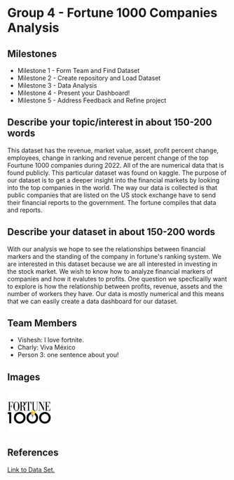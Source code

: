 # Group 4 - Fortune 1000 Companies Analysis

## Milestones

- Milestone 1 - Form Team and Find Dataset
- Milestone 2 - Create repository and Load Dataset
- Milestone 3 - Data Analysis
- Milestone 4 - Present your Dashboard!
- Milestone 5 - Address Feedback and Refine project

## Describe your topic/interest in about 150-200 words

This dataset has the revenue, market value, asset, profit percent change, employees, change in ranking and revenue percent change of the top Fourtune 1000 companies during 2022. All of the are numerical data that is found publicly. This particular dataset was found on kaggle. The purpose of our dataset is to get a deeper insight into the financial markets by looking into the top companies in the world. The way our data is collected is that public companies that are listed on the US stock exchange have to send their financial reports to the government. The fortune compiles that data and reports.


## Describe your dataset in about 150-200 words


With our analysis we hope to see the relationships between financial markers and the standing of the company in fortune's ranking system. We are interested in this dataset because we are all interested in investing in the stock market. We wish to know how to analyze financial markers of companies and how it evalutes to profits. One question we specficailly want to explore is how the relationship between profits, revenue, assets and the number of workers they have. Our data is mostly numerical and this means that we can easily create a data dashboard for our dataset.  

## Team Members


- Vishesh: I love fortnite.
- Charly: Viva México
- Person 3: one sentence about you!

## Images

<img src ="images/fortune.jpg" width="100px">

## References

[Link to Data Set.](https://www.kaggle.com/datasets/surajjha101/fortune-top-1000-companies-by-revenue-2022)



